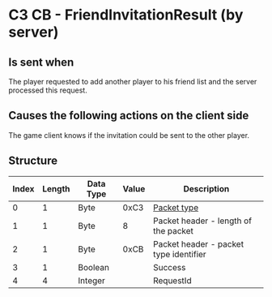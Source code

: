 # C3 CB - FriendInvitationResult (by server)

## Is sent when

The player requested to add another player to his friend list and the server processed this request.

## Causes the following actions on the client side

The game client knows if the invitation could be sent to the other player.

## Structure

| Index | Length | Data Type | Value | Description |
|-------|--------|-----------|-------|-------------|
| 0 | 1 |   Byte   | 0xC3  | [Packet type](PacketTypes.md) |
| 1 | 1 |    Byte   |   8   | Packet header - length of the packet |
| 2 | 1 |    Byte   | 0xCB  | Packet header - packet type identifier |
| 3 | 1 | Boolean |  | Success |
| 4 | 4 | Integer |  | RequestId |